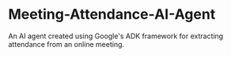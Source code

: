 # Meeting-Attendance-AI-Agent
An AI agent created using Google's ADK framework for extracting attendance from an online meeting.
